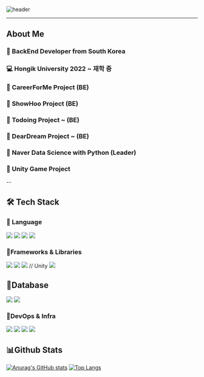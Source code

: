 
<!--Header-->
![header](https://capsule-render.vercel.app/api?type=slice&color=gradient&height=200&text=Hi%2C%20I'm%20hyesuhan%20👩‍💻&fontSize=40&fontAlign=70&fontAlignY=40)

---
<!--Body-->
## About Me
### :raising_hand: BackEnd Developer from South Korea <br/>
### :computer: Hongik University 2022 ~ 재학 중 
### :art: CareerForMe Project (BE)
### :art: ShowHoo Project (BE)
### :art: Todoing Project ~ (BE)
### :art: DearDream Project ~ (BE)
### :art: Naver Data Science with Python (Leader)
### :art: Unity Game Project

--

## 🛠 Tech Stack
### 📌 Language
<!--Spring-->
<img src="https://img.shields.io/badge/Spring-#6DB33F?style=flat-square&logo=Spring&logoColor=white"/>
<!--C++-->
<img src="https://img.shields.io/badge/cplusplus-#00599C?style=flat-square&logo=cplusplus&logoColor=white"/>
<!--C#-->
<img src="https://img.shields.io/badge/C%23-239120?style=flat-square&logo=c-sharp&logoColor=white"/>
<!--Python-->
<img src="https://img.shields.io/badge/Python-3776AB?style=flat-square&logo=Python&logoColor=white"/>


### 📌Frameworks & Libraries
<!--Spring Boot-->
<img src="https://img.shields.io/badge/springboot-#6DB33F?style=flat-square&logo=springboot&logoColor=white"/>
<!--Spring Security-->
<img src="https://img.shields.io/badge/springsecurity-#6DB33F?style=flat-square&logo=springsecurity&logoColor=white"/>
<!--Scikit-learn-->
<img src="https://img.shields.io/badge/scikitlearn-#F7931E?style=flat-square&logo=scikitlearn&logoColor=white"/>
// Unity
<!--Scikit-learn-->
<img src="https://img.shields.io/badge/unity-#FFFFFF?style=flat-square&logo=unity&logoColor=white"/>

## 📌Database
<!--MySQL-->
<img src="https://img.shields.io/badge/MySQL-4479A1?style=flat-square&logo=MySQL&logoColor=white"/>
<!--Redis-->
<img src="https://img.shields.io/badge/redis-#FF4438?style=flat-square&logo=redis&logoColor=white"/>

### 📌DevOps & Infra
  <!--Amazon AWS-->
  <img src="https://img.shields.io/badge/Amazon AWS-232F3E?style=flat-square&logo=Amazon AWS&logoColor=white"/>
<!--Docker-->
<img src="https://img.shields.io/badge/docker-#2496ED?style=flat-square&logo=docker&logoColor=white"/>
<!--nginx-->
<img src="https://img.shields.io/badge/nginx-#009639?style=flat-square&logo=nginx&logoColor=white"/>
<!--github-actions-->
<img src="https://img.shields.io/badge/githubactions-#2088FF?style=flat-square&logo=githubactions&logoColor=white"/>

## 📊Github Stats
[![Anurag's GitHub stats](https://github-readme-stats.vercel.app/api?username=hyesuhan)](https://github.com/anuraghazra/github-readme-stats)
[![Top Langs](https://github-readme-stats.vercel.app/api/top-langs/?username=hyesuhan)](https://github.com/anuraghazra/github-readme-stats)


